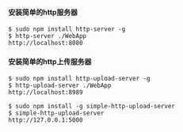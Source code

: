 #### 安装简单的http服务器
```
$ sudo npm install http-server -g
$ http-server ./WebApp
http://localhost:8080
```

#### 安装简单的http上传服务器
```
$ sudo npm install http-upload-server -g
$ http-upload-server ./WebApp
http://localhost:8989
```

```
$ sudo npm install -g simple-http-upload-server
$ simple-http-upload-server
http://127.0.0.1:5000
```
